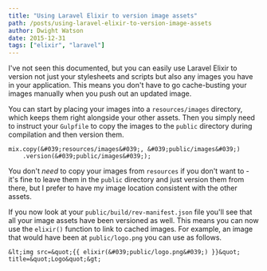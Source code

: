 ```yaml
---
title: "Using Laravel Elixir to version image assets"
path: /posts/using-laravel-elixir-to-version-image-assets
author: Dwight Watson
date: 2015-12-31
tags: ["elixir", "laravel"]
---
```


I&#039;ve not seen this documented, but you can easily use Laravel Elixir to version not just your stylesheets and scripts but also any images you have in your application. This means you don&#039;t have to go cache-busting your images manually when you push out an updated image.

You can start by placing your images into a `resources/images` directory, which keeps them right alongside your other assets. Then you simply need to instruct your `Gulpfile` to copy the images to the `public` directory during compilation and then version them.

    mix.copy(&#039;resources/images&#039;, &#039;public/images&#039;)
        .version(&#039;public/images&#039;);

You don&#039;t *need* to copy your images from `resources` if you don&#039;t want to - it&#039;s fine to leave them in the `public` directory and just version them from there, but I prefer to have my image location consistent with the other assets.

If you now look at your `public/build/rev-manifest.json` file you&#039;ll see that all your image assets have been versioned as well. This means you can now use the `elixir()` function to link to cached images. For example, an image that would have been at `public/logo.png` you can use as follows.

    &lt;img src=&quot;{{ elixir(&#039;public/logo.png&#039;) }}&quot; title=&quot;Logo&quot;&gt;
